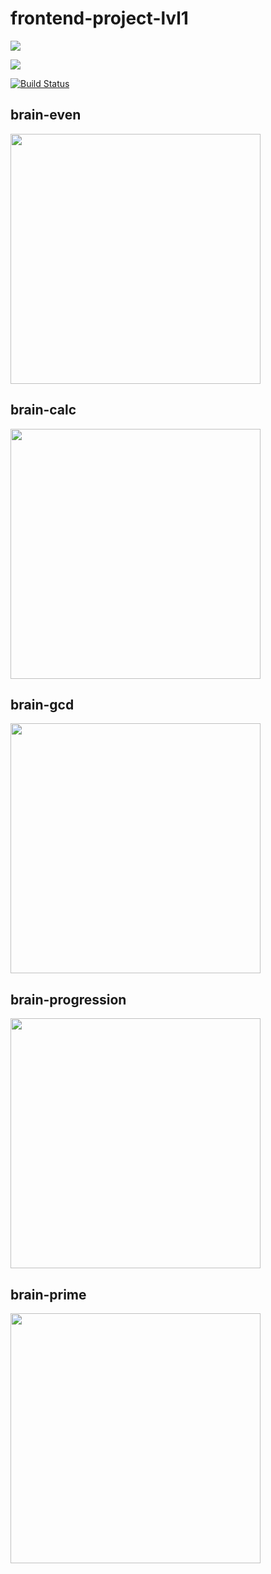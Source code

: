 # frontend-project-lvl1
<a href="https://codeclimate.com/github/codeclimate/codeclimate/maintainability"><img src="https://api.codeclimate.com/v1/badges/a99a88d28ad37a79dbf6/maintainability" /></a>

<a href="https://codeclimate.com/github/codeclimate/codeclimate/test_coverage"><img src="https://api.codeclimate.com/v1/badges/a99a88d28ad37a79dbf6/test_coverage" /></a>

[![Build Status](https://travis-ci.org/Irinagracheva/frontend-project-lvl1.svg?branch=master)](https://travis-ci.org/Irinagracheva/frontend-project-lvl1)

## brain-even 
<a href="https://asciinema.org/a/kHdsTrzd55JiPieZiVfXx52EQ" target="_blank"><img src="https://asciinema.org/a/kHdsTrzd55JiPieZiVfXx52EQ.svg" width="400"/></a>

## brain-calc
<a href="https://asciinema.org/a/3Xbf62WvaeLsXezmnMtr4apuy" target="_blank"><img src="https://asciinema.org/a/3Xbf62WvaeLsXezmnMtr4apuy.svg" width="400"/></a>

## brain-gcd
<a href="https://asciinema.org/a/30MpaU9PyiAlnkBv3iSjvZOyL" target="_blank"><img src="https://asciinema.org/a/30MpaU9PyiAlnkBv3iSjvZOyL.svg" width="400"/></a>

## brain-progression
<a href="https://asciinema.org/a/We4lzx6JDY0cQLtGiWsMeFPBS" target="_blank"><img src="https://asciinema.org/a/We4lzx6JDY0cQLtGiWsMeFPBS.svg" width="400"/></a>

## brain-prime
<a href="https://asciinema.org/a/rdQ1BQETMtGFa7CR24IDI72Sw" target="_blank"><img src="https://asciinema.org/a/rdQ1BQETMtGFa7CR24IDI72Sw.svg" width="400"/></a>
